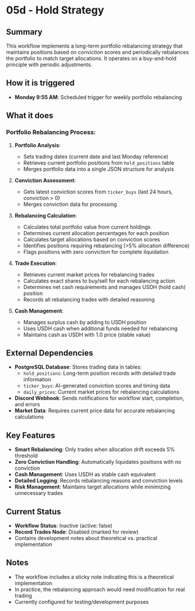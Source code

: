 # 05d - Hold Strategy

## Summary
This workflow implements a long-term portfolio rebalancing strategy that maintains positions based on conviction scores and periodically rebalances the portfolio to match target allocations. It operates on a buy-and-hold principle with periodic adjustments.

## How it is triggered
- **Monday 9:55 AM**: Scheduled trigger for weekly portfolio rebalancing

## What it does

### Portfolio Rebalancing Process:
1. **Portfolio Analysis**:
   - Sets trading dates (current date and last Monday reference)
   - Retrieves current portfolio positions from `hold_positions` table
   - Merges portfolio data into a single JSON structure for analysis

2. **Conviction Assessment**:
   - Gets latest conviction scores from `ticker_buys` (last 24 hours, conviction > 0)
   - Merges conviction data for processing

3. **Rebalancing Calculation**:
   - Calculates total portfolio value from current holdings
   - Determines current allocation percentages for each position
   - Calculates target allocations based on conviction scores
   - Identifies positions requiring rebalancing (>5% allocation difference)
   - Flags positions with zero conviction for complete liquidation

4. **Trade Execution**:
   - Retrieves current market prices for rebalancing trades
   - Calculates exact shares to buy/sell for each rebalancing action
   - Determines net cash requirements and manages USDH (hold cash) position
   - Records all rebalancing trades with detailed reasoning

5. **Cash Management**:
   - Manages surplus cash by adding to USDH position
   - Uses USDH cash when additional funds needed for rebalancing
   - Maintains cash as USDH with 1.0 price (stable value)

## External Dependencies
- **PostgreSQL Database**: Stores trading data in tables:
  - `hold_positions`: Long-term position records with detailed trade information
  - `ticker_buys`: AI-generated conviction scores and timing data
  - `daily_prices`: Current market prices for rebalancing calculations
- **Discord Webhook**: Sends notifications for workflow start, completion, and errors
- **Market Data**: Requires current price data for accurate rebalancing calculations

## Key Features
- **Smart Rebalancing**: Only trades when allocation drift exceeds 5% threshold
- **Zero Conviction Handling**: Automatically liquidates positions with no conviction
- **Cash Management**: Uses USDH as stable cash equivalent
- **Detailed Logging**: Records rebalancing reasons and conviction levels
- **Risk Management**: Maintains target allocations while minimizing unnecessary trades

## Current Status
- **Workflow Status**: Inactive (active: false)
- **Record Trades Node**: Disabled (marked for review)
- Contains development notes about theoretical vs. practical implementation

## Notes
- The workflow includes a sticky note indicating this is a theoretical implementation
- In practice, the rebalancing approach would need modification for real trading
- Currently configured for testing/development purposes